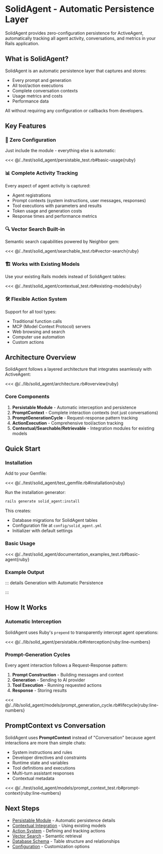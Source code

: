 # SolidAgent - Automatic Persistence Layer

SolidAgent provides zero-configuration persistence for ActiveAgent, automatically tracking all agent activity, conversations, and metrics in your Rails application.

## What is SolidAgent?

SolidAgent is an automatic persistence layer that captures and stores:
- Every prompt and generation
- All tool/action executions  
- Complete conversation contexts
- Usage metrics and costs
- Performance data

All without requiring any configuration or callbacks from developers.

## Key Features

### 🚀 Zero Configuration
Just include the module - everything else is automatic:

<<< @/../test/solid_agent/persistable_test.rb#basic-usage{ruby}

### 📊 Complete Activity Tracking
Every aspect of agent activity is captured:
- Agent registrations
- Prompt contexts (system instructions, user messages, responses)
- Tool executions with parameters and results
- Token usage and generation costs
- Response times and performance metrics

### 🔍 Vector Search Built-in
Semantic search capabilities powered by Neighbor gem:

<<< @/../test/solid_agent/searchable_test.rb#vector-search{ruby}

### 🏗️ Works with Existing Models
Use your existing Rails models instead of SolidAgent tables:

<<< @/../test/solid_agent/contextual_test.rb#existing-models{ruby}

### 🛠️ Flexible Action System
Support for all tool types:
- Traditional function calls
- MCP (Model Context Protocol) servers
- Web browsing and search
- Computer use automation
- Custom actions

## Architecture Overview

SolidAgent follows a layered architecture that integrates seamlessly with ActiveAgent:

<<< @/../lib/solid_agent/architecture.rb#overview{ruby}

### Core Components

1. **Persistable Module** - Automatic interception and persistence
2. **PromptContext** - Complete interaction contexts (not just conversations)
3. **PromptGenerationCycle** - Request-response pattern tracking
4. **ActionExecution** - Comprehensive tool/action tracking
5. **Contextual/Searchable/Retrievable** - Integration modules for existing models

## Quick Start

### Installation

Add to your Gemfile:

<<< @/../test/solid_agent/test_gemfile.rb#installation{ruby}

Run the installation generator:

```bash
rails generate solid_agent:install
```

This creates:
- Database migrations for SolidAgent tables
- Configuration file at `config/solid_agent.yml`
- Initializer with default settings

### Basic Usage

<<< @/../test/solid_agent/documentation_examples_test.rb#basic-agent{ruby}

### Example Output

::: details Generation with Automatic Persistence
<!-- @include: @/parts/examples/solid-agent-basic-generation.md -->
:::

## How It Works

### Automatic Interception

SolidAgent uses Ruby's `prepend` to transparently intercept agent operations:

<<< @/../lib/solid_agent/persistable.rb#interception{ruby:line-numbers}

### Prompt-Generation Cycles

Every agent interaction follows a Request-Response pattern:

1. **Prompt Construction** - Building messages and context
2. **Generation** - Sending to AI provider
3. **Tool Execution** - Running requested actions
4. **Response** - Storing results

<<< @/../lib/solid_agent/models/prompt_generation_cycle.rb#lifecycle{ruby:line-numbers}

## PromptContext vs Conversation

SolidAgent uses **PromptContext** instead of "Conversation" because agent interactions are more than simple chats:

- System instructions and rules
- Developer directives and constraints
- Runtime state and variables
- Tool definitions and executions
- Multi-turn assistant responses
- Contextual metadata

<<< @/../test/solid_agent/models/prompt_context_test.rb#prompt-context{ruby:line-numbers}

## Next Steps

- [Persistable Module](./persistable.md) - Automatic persistence details
- [Contextual Integration](./contextual.md) - Using existing models
- [Action System](./actionable.md) - Defining and tracking actions
- [Vector Search](./searchable.md) - Semantic retrieval
- [Database Schema](./schema.md) - Table structure and relationships
- [Configuration](./configuration.md) - Customization options